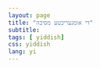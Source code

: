```yaml
---
layout: page
title: "די אומגעריכטע מסיבה"
subtitle:
tags: [ yiddish]
css: yiddish
lang: yi
---
```


